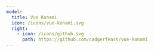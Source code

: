 ```yaml
---
model:
  title: Vue Konami
  icon: /icons/vue-konami.svg
  right:
    - icon: /icons/github.svg
      path: https://github.com/cadgerfeast/vue-konami
---
```

